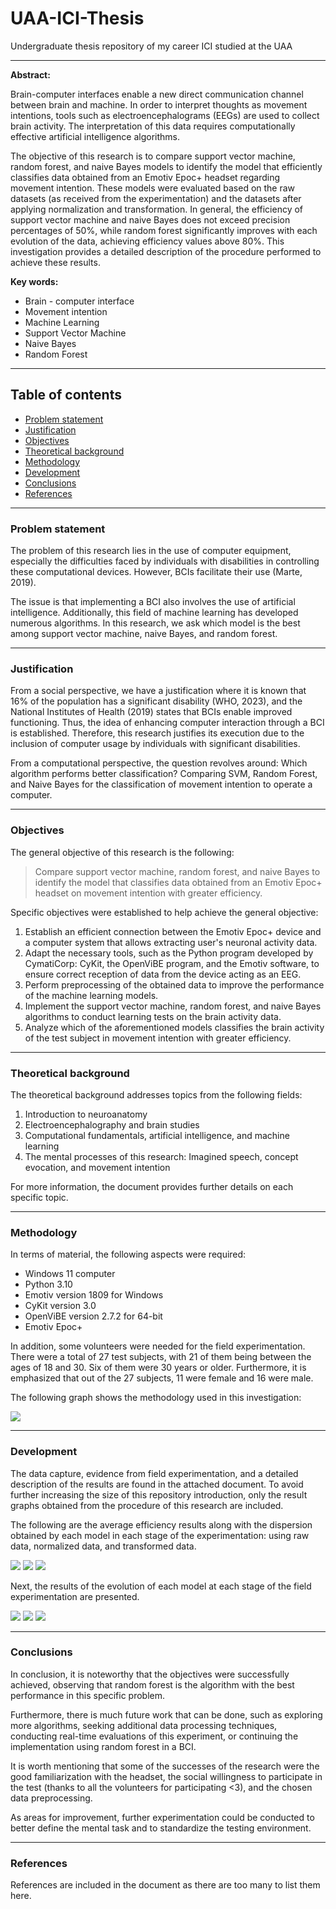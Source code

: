# UAA-ICI-Thesis
Undergraduate thesis repository of my career ICI studied at the UAA

---

**Abstract:**

Brain-computer interfaces enable a new direct communication channel between brain and machine. In order to interpret thoughts as movement intentions, tools such as electroencephalograms (EEGs) are used to collect brain activity. The interpretation of this data requires computationally effective artificial intelligence algorithms.

The objective of this research is to compare support vector machine, random forest, and naive Bayes models to identify the model that efficiently classifies data obtained from an Emotiv Epoc+ headset regarding movement intention. These models were evaluated based on the raw datasets (as received from the experimentation) and the datasets after applying normalization and transformation. In general, the efficiency of support vector machine and naive Bayes does not exceed precision percentages of 50%, while random forest significantly improves with each evolution of the data, achieving efficiency values above 80%. This investigation provides a detailed description of the procedure performed to achieve these results.

**Key words:**

- Brain - computer interface
- Movement intention
- Machine Learning
- Support Vector Machine
- Naive Bayes
- Random Forest

---

## Table of contents

- [Problem statement](#problem-statement)
- [Justification](#justification)
- [Objectives](#objectives)
- [Theoretical background](#theoretical-background)
- [Methodology](#methodology)
- [Development](#development)
- [Conclusions](#conclusions)
- [References](#references)

---

### Problem statement

The problem of this research lies in the use of computer equipment, especially the difficulties faced by individuals with disabilities in controlling these computational devices. However, BCIs facilitate their use (Marte, 2019).

The issue is that implementing a BCI also involves the use of artificial intelligence. Additionally, this field of machine learning has developed numerous algorithms. In this research, we ask which model is the best among support vector machine, naive Bayes, and random forest.

---

### Justification

From a social perspective, we have a justification where it is known that 16% of the population has a significant disability (WHO, 2023), and the National Institutes of Health (2019) states that BCIs enable improved functioning. Thus, the idea of enhancing computer interaction through a BCI is established. Therefore, this research justifies its execution due to the inclusion of computer usage by individuals with significant disabilities.

From a computational perspective, the question revolves around: Which algorithm performs better classification? Comparing SVM, Random Forest, and Naive Bayes for the classification of movement intention to operate a computer.

---

### Objectives

The general objective of this research is the following:

>Compare support vector machine, random forest, and naive Bayes to identify the model that classifies data obtained from an Emotiv Epoc+ headset on movement intention with greater efficiency.

Specific objectives were established to help achieve the general objective:

1. Establish an efficient connection between the Emotiv Epoc+ device and a computer system that allows extracting user's neuronal activity data.
2. Adapt the necessary tools, such as the Python program developed by CymatiCorp: CyKit, the OpenViBE program, and the Emotiv software, to ensure correct reception of data from the device acting as an EEG.
3. Perform preprocessing of the obtained data to improve the performance of the machine learning models.
4. Implement the support vector machine, random forest, and naive Bayes algorithms to conduct learning tests on the brain activity data.
5. Analyze which of the aforementioned models classifies the brain activity of the test subject in movement intention with greater efficiency.

---

### Theoretical background

The theoretical background addresses topics from the following fields:

1. Introduction to neuroanatomy
2. Electroencephalography and brain studies
3. Computational fundamentals, artificial intelligence, and machine learning
4. The mental processes of this research: Imagined speech, concept evocation, and movement intention

For more information, the document provides further details on each specific topic.

---

### Methodology

In terms of material, the following aspects were required:

- Windows 11 computer
- Python 3.10
- Emotiv version 1809 for Windows
- CyKit version 3.0
- OpenViBE version 2.7.2 for 64-bit
- Emotiv Epoc+

In addition, some volunteers were needed for the field experimentation. There were a total of 27 test subjects, with 21 of them being between the ages of 18 and 30. Six of them were 30 years or older. Furthermore, it is emphasized that out of the 27 subjects, 11 were female and 16 were male.

The following graph shows the methodology used in this investigation:

<img src="images/methodology-graph.png">

---

### Development

The data capture, evidence from field experimentation, and a detailed description of the results are found in the attached document. To avoid further increasing the size of this repository introduction, only the result graphs obtained from the procedure of this research are included.

The following are the average efficiency results along with the dispersion obtained by each model in each stage of the experimentation: using raw data, normalized data, and transformed data.

<img src="images/comparison-1.jpg">

<img src="images/comparison-2.jpg">

<img src="images/comparison-3.jpg">

Next, the results of the evolution of each model at each stage of the field experimentation are presented.

<img src="images/evolution-1.jpg">

<img src="images/evolution-2.jpg">

<img src="images/evolution-3.jpg">

---

### Conclusions

In conclusion, it is noteworthy that the objectives were successfully achieved, observing that random forest is the algorithm with the best performance in this specific problem.

Furthermore, there is much future work that can be done, such as exploring more algorithms, seeking additional data processing techniques, conducting real-time evaluations of this experiment, or continuing the implementation using random forest in a BCI.

It is worth mentioning that some of the successes of the research were the good familiarization with the headset, the social willingness to participate in the test (thanks to all the volunteers for participating <3), and the chosen data preprocessing.

As areas for improvement, further experimentation could be conducted to better define the mental task and to standardize the testing environment.

---

### References

References are included in the document as there are too many to list them here.